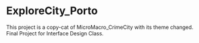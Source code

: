 # ExploreCity_Porto
This project is a copy-cat of MicroMacro_CrimeCity with its theme changed.
 Final Project for Interface Design Class.
